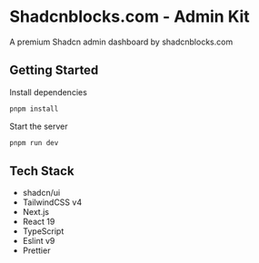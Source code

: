 # Shadcnblocks.com - Admin Kit

A premium Shadcn admin dashboard by shadcnblocks.com

## Getting Started

Install dependencies

```bash
pnpm install
```

Start the server

```bash
pnpm run dev
```

## Tech Stack

- shadcn/ui
- TailwindCSS v4
- Next.js
- React 19
- TypeScript
- Eslint v9
- Prettier
